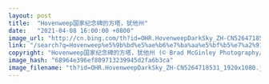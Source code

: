 ```yaml
---
layout: post
title:  "Hovenweep国家纪念碑的方塔，犹他州"
date:   "2021-04-08 16:00:00 +0800"
image_url: "http://cn.bing.com/th?id=OHR.HovenweepDarkSky_ZH-CN5264718531_1920x1080.jpg&rf=LaDigue_1920x1080.jpg&pid=hp"
link: "/search?q=Hovenweep%e5%9b%bd%e5%ae%b6%e7%ba%aa%e5%bf%b5%e7%a2%91&form=hpcapt&mkt=zh-cn"
copyright: "Hovenweep国家纪念碑的方塔，犹他州 (© Brad McGinley Photography/Getty Images)"
image_hash: "68964e396ef809713239945d2fa6b3ca"
image_filename: "th?id=OHR.HovenweepDarkSky_ZH-CN5264718531_1920x1080.jpg&rf=LaDigue_1920x1080.jpg&pid=hp"
---
```

